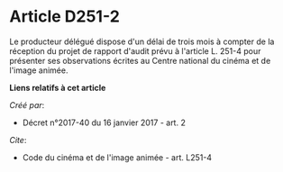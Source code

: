 # Article D251-2

Le producteur délégué dispose d'un délai de trois mois à compter de la réception du projet de rapport d'audit prévu à
l'article L. 251-4 pour présenter ses observations écrites au Centre national du cinéma et de l'image animée.

**Liens relatifs à cet article**

_Créé par_:

  - Décret n°2017-40 du 16 janvier 2017 - art. 2

_Cite_:

  - Code du cinéma et de l'image animée - art. L251-4
